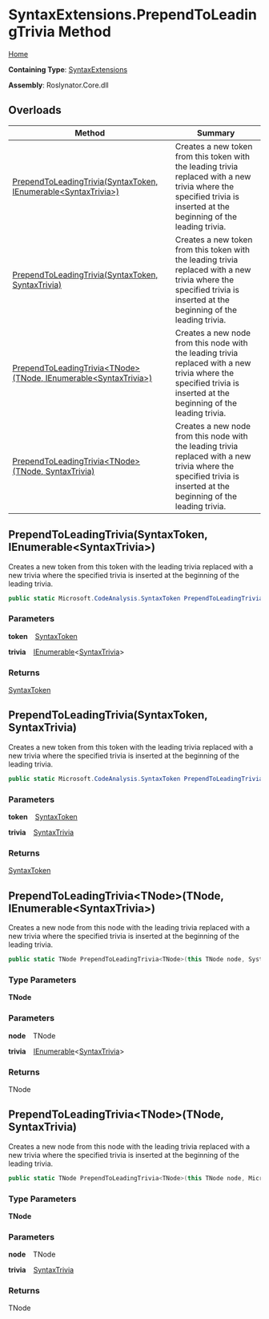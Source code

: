 # SyntaxExtensions\.PrependToLeadingTrivia Method

[Home](../../../README.md)

**Containing Type**: [SyntaxExtensions](../README.md)

**Assembly**: Roslynator\.Core\.dll

## Overloads

| Method | Summary |
| ------ | ------- |
| [PrependToLeadingTrivia(SyntaxToken, IEnumerable\<SyntaxTrivia\>)](#640281292) | Creates a new token from this token with the leading trivia replaced with a new trivia where the specified trivia is inserted at the beginning of the leading trivia\. |
| [PrependToLeadingTrivia(SyntaxToken, SyntaxTrivia)](#2404824921) | Creates a new token from this token with the leading trivia replaced with a new trivia where the specified trivia is inserted at the beginning of the leading trivia\. |
| [PrependToLeadingTrivia\<TNode\>(TNode, IEnumerable\<SyntaxTrivia\>)](#3915245611) | Creates a new node from this node with the leading trivia replaced with a new trivia where the specified trivia is inserted at the beginning of the leading trivia\. |
| [PrependToLeadingTrivia\<TNode\>(TNode, SyntaxTrivia)](#3276186521) | Creates a new node from this node with the leading trivia replaced with a new trivia where the specified trivia is inserted at the beginning of the leading trivia\. |

<a id="640281292"></a>

## PrependToLeadingTrivia\(SyntaxToken, IEnumerable\<SyntaxTrivia\>\) 

  
Creates a new token from this token with the leading trivia replaced with a new trivia where the specified trivia is inserted at the beginning of the leading trivia\.

```csharp
public static Microsoft.CodeAnalysis.SyntaxToken PrependToLeadingTrivia(this Microsoft.CodeAnalysis.SyntaxToken token, System.Collections.Generic.IEnumerable<Microsoft.CodeAnalysis.SyntaxTrivia> trivia)
```

### Parameters

**token** &ensp; [SyntaxToken](https://docs.microsoft.com/en-us/dotnet/api/microsoft.codeanalysis.syntaxtoken)

**trivia** &ensp; [IEnumerable](https://docs.microsoft.com/en-us/dotnet/api/system.collections.generic.ienumerable-1)\<[SyntaxTrivia](https://docs.microsoft.com/en-us/dotnet/api/microsoft.codeanalysis.syntaxtrivia)\>

### Returns

[SyntaxToken](https://docs.microsoft.com/en-us/dotnet/api/microsoft.codeanalysis.syntaxtoken)

<a id="2404824921"></a>

## PrependToLeadingTrivia\(SyntaxToken, SyntaxTrivia\) 

  
Creates a new token from this token with the leading trivia replaced with a new trivia where the specified trivia is inserted at the beginning of the leading trivia\.

```csharp
public static Microsoft.CodeAnalysis.SyntaxToken PrependToLeadingTrivia(this Microsoft.CodeAnalysis.SyntaxToken token, Microsoft.CodeAnalysis.SyntaxTrivia trivia)
```

### Parameters

**token** &ensp; [SyntaxToken](https://docs.microsoft.com/en-us/dotnet/api/microsoft.codeanalysis.syntaxtoken)

**trivia** &ensp; [SyntaxTrivia](https://docs.microsoft.com/en-us/dotnet/api/microsoft.codeanalysis.syntaxtrivia)

### Returns

[SyntaxToken](https://docs.microsoft.com/en-us/dotnet/api/microsoft.codeanalysis.syntaxtoken)

<a id="3915245611"></a>

## PrependToLeadingTrivia\<TNode\>\(TNode, IEnumerable\<SyntaxTrivia\>\) 

  
Creates a new node from this node with the leading trivia replaced with a new trivia where the specified trivia is inserted at the beginning of the leading trivia\.

```csharp
public static TNode PrependToLeadingTrivia<TNode>(this TNode node, System.Collections.Generic.IEnumerable<Microsoft.CodeAnalysis.SyntaxTrivia> trivia) where TNode : Microsoft.CodeAnalysis.SyntaxNode
```

### Type Parameters

**TNode**

### Parameters

**node** &ensp; TNode

**trivia** &ensp; [IEnumerable](https://docs.microsoft.com/en-us/dotnet/api/system.collections.generic.ienumerable-1)\<[SyntaxTrivia](https://docs.microsoft.com/en-us/dotnet/api/microsoft.codeanalysis.syntaxtrivia)\>

### Returns

TNode

<a id="3276186521"></a>

## PrependToLeadingTrivia\<TNode\>\(TNode, SyntaxTrivia\) 

  
Creates a new node from this node with the leading trivia replaced with a new trivia where the specified trivia is inserted at the beginning of the leading trivia\.

```csharp
public static TNode PrependToLeadingTrivia<TNode>(this TNode node, Microsoft.CodeAnalysis.SyntaxTrivia trivia) where TNode : Microsoft.CodeAnalysis.SyntaxNode
```

### Type Parameters

**TNode**

### Parameters

**node** &ensp; TNode

**trivia** &ensp; [SyntaxTrivia](https://docs.microsoft.com/en-us/dotnet/api/microsoft.codeanalysis.syntaxtrivia)

### Returns

TNode

